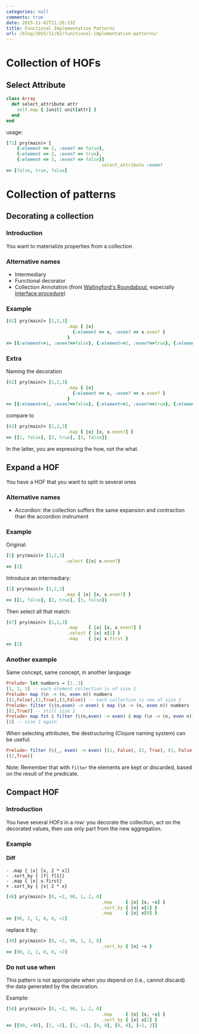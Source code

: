 ```yaml
---
categories: null
comments: true
date: 2015-11-02T21:26:13Z
title: Functional Implementation Patterns
url: /blog/2015/11/02/functional-implementation-patterns/
---
```


<!--
# Template

## Name
### Introduction
### Alternative names
### Forces
### Example
#### Diff
#### Step by step
### Use when
### Do not use when
### Relates to
#### Points to
#### Points here

-->

# Collection of HOFs

<!--

## Map

## Reduce, Inject

## Each

## Filter, Keep, Select

## Flatten

-->

## Select Attribute


```ruby
class Array
  def select_attribute attr
    self.map { |unit| unit[attr] }
  end
end
```

usage:

```ruby
[71] pry(main)> [
    {:element => 1, :even? => false},
    {:element => 2, :even? => true},
    {:element => 3, :even? => false}]
                                   .select_attribute :even?
=> [false, true, false]
```

# Collection of patterns

## Decorating a collection

### Introduction

You want to materialize properties from a collection

### Alternative names

  * Intermediary
  * Functional decorator
  * Collection Annotation (from [Wallingford's Roundabout](http://www.cs.uni.edu/~wallingf/patterns/recursion.html), especially [Interface procedure](http://www.cs.uni.edu/~wallingf/patterns/recursion.html#2))

### Example

```ruby
[62] pry(main)> [1,2,3]
                       .map { |x| 
                         {:element => x, :even? => x.even? } 
                       }
=> [{:element=>1, :even?=>false}, {:element=>2, :even?=>true}, {:element=>3, :even?=>false}]
```

### Extra

Naming the decoration

```ruby
[62] pry(main)> [1,2,3]
                       .map { |x| 
                         {:element => x, :even? => x.even? } 
                       }
=> [{:element=>1, :even?=>false}, {:element=>2, :even?=>true}, {:element=>3, :even?=>false}]
```

compare to

```ruby
[63] pry(main)> [1,2,3]
                       .map { |x| [x, x.even?] }
=> [[1, false], [2, true], [3, false]]
```

In the latter, you are expressing the how, not the what.


## Expand a HOF

You have a HOF that you want to split in several ones

### Alternative names

  * Accordion: the collection suffers the same expansion and contraction than the accordion instrument


### Example

Original:

```ruby
[5] pry(main)> [1,2,3]
                      .select {|x| x.even?}
=> [2]
```

Introduce an intermediary:

```ruby
[2] pry(main)> [1,2,3]
                      .map { |x| [x, x.even?] }
=> [[1, false], [2, true], [3, false]]
```

Then select all that match:

```ruby
[67] pry(main)> [1,2,3]
                       .map    { |x| [x, x.even?] }
                       .select { |x| x[1] }
                       .map    { |x| x.first }
=> [2]
```

### Another example

Same concept, same concept, in another language

```haskell
Prelude> let numbers = [1..3]
[1, 2, 3] -- each element collection is of size 1
Prelude> map (\n -> (n, even n)) numbers 
[(1,False),(2,True),(3,False)] -- each collection is now of size 2
Prelude> filter (\(n,even) -> even) $ map (\n -> (n, even n)) numbers
[(2,True)] -- still size 2
Prelude> map fst $ filter (\(n,even) -> even) $ map (\n -> (n, even n)) numbers
[2] -- size 1 again
```

When selecting attributes, the destructuring (Clojure naming system) can be useful:

```haskell
Prelude> filter (\(_, even) -> even) [(1, False), (2, True), (3, False)]
[(2,True)]
```

Note: Remember that with `filter` the elements are kept or discarded, based on the result of the predicate.

## Compact HOF

### Introduction

You have several HOFs in a row: you decorate the collection, act on the decorated values, then use only part from the new aggregation.

### Example

#### Diff

```
- .map { |x| [x, 2 * x]}
- .sort_by { |f| f[1]}
- .map { |x| x.first}
+ .sort_by { |x| 2 * x}
```

```ruby
[48] pry(main)> [0, -2, 90, 1, 2, 0]
                                    .map     { |x| [x, -x] }
                                    .sort_by { |x| x[1] }
                                    .map     { |x| x[0] }
=> [90, 2, 1, 0, 0, -2]
```

replace it by:

```ruby
[49] pry(main)> [0, -2, 90, 1, 2, 0]
                                    .sort_by { |x| -x }
=> [90, 2, 1, 0, 0, -2]
```

### Do not use when

This pattern is not appropriate when you depend on (i.e., cannot discard) the data generated by the decoration.

Example:
   
```ruby
[50] pry(main)> [0, -2, 90, 1, 2, 0]
                                    .map     { |x| [x, -x] }
                                    .sort_by { |x| x[1] }
=> [[90, -90], [2, -2], [1, -1], [0, 0], [0, 0], [-2, 2]]
```

